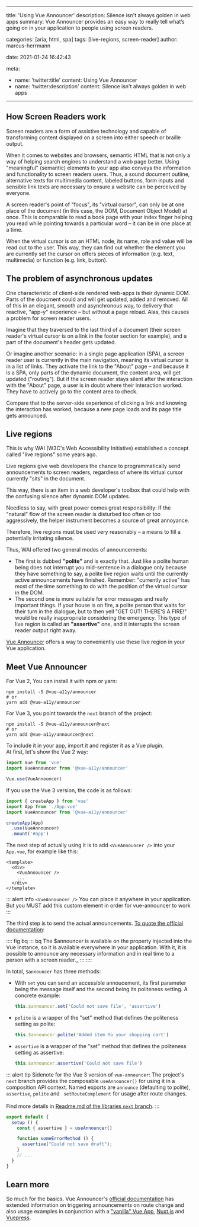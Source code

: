 ---
title: 'Using Vue Announcer'
description: Silence isn't always golden in web apps
summary: Vue Announcer provides an easy way to really tell what’s going on in your application to people using screen readers.

categories: [aria, html, spa]
tags: [live-regions, screen-reader]
author: marcus-herrmann

date: 2021-01-24 16:42:43

meta:
  - name: 'twitter:title'
    content: Using Vue Announcer
  - name: 'twitter:description'
    content: Silence isn't always golden in web apps

-------------------------

##  How Screen Readers work

Screen readers are a form of assistive technology and capable of transforming content displayed on a screen into either speech or braille output. 

When it comes to websites and browsers,  semantic HTML that is not only a way of helping search engines to understand a web page better. Using "meaningful" (semantic) elements to your app also conveys the information and functionality to screen readers users. Thus, a sound document outline, alternative texts for multimedia content, labeled buttons, form inputs and sensible link texts are necessary to ensure a website can be perceived by everyone.

A screen reader's point of "focus", its "virtual cursor", can only be at one place of the document (in this case, the DOM, Document Object Model) at once.  This is comparable to read a book page with your index finger helping you read while pointing towards a particular word – it can be in one place at a time. 

When the virtual cursor is on an HTML node, its name, role and value will be read out to the user. This way, they can find out whether the element you are currently set the cursor on offers pieces of information (e.g. text, multimedia) or function (e.g. link, button).

## The problem of asynchronous updates

One characteristic of client-side rendered web-apps is their dynamic DOM. Parts of the doucment could and will get updated, added and removed. All of this in an elegant, smooth and asynchronous way, to delivery that reactive, "app-y" experience – but without a page reload. Alas, this causes a problem for screen reader users. 

Imagine that they traversed to the last third of a document (their screen reader's virtual cursor is on a link in the footer section for example), and a part of the document's header gets updated. 

Or imagine another scenario: in a single page application (SPA), a screen reader user is currently in the main navigation, meaning its virtual cursor is in a list of links. They activate the link to the "About" page – and because it is a SPA, only parts of the dynamic document, the content area, will get updated ("routing"). But if the screen reader stays silent after the interaction with the "About" page, a user is in doubt where their interaction worked. They have to actively go to the content area to check.

Compare that to the server-side experience of clicking a link and knowing the interaction has worked, because a new page loads and its page title gets announced.

## Live regions

This is why WAI (W3C's Web Accessibility Initiative) established a concept called "live regions" some years ago.

Live regions give web developers the chance to programmatically send announcements to screen readers, regardless of where its virtual cursor currently "sits" in the document.

This way, there is an item in a web developer's toolbox that could help with the confusing silence after dynamic DOM updates.

Needless to say, with great power comes great responsibility: If the "natural" flow of the screen reader is disturbed too often or too aggressively, the helper instrument becomes a source of great annoyance.

Therefore, live regions must be used very reasonably – a means to fill a potentially irritating silence. 

Thus, WAI offered two general modes of announcements:

- The first is dubbed **"polite"** and is exactly that. Just like a polite human being does not interrupt you mid-sentence in a dialogue only because they have something to say, a polite live region waits until the currently active announcements have finished. Remember: "currently active" has most of the time something to do with the position of the virtual cursor in the DOM.
- The second one is more suitable for error messages and really important things. If your house is on fire, a polite person that waits for their turn in the dialogue, but to then yell "GET OUT! THERE'S A FIRE!" would be really inappropriate considering the emergency. This type of live region is called an **"assertive"** one, and it interrupts the screen reader output right away.

[Vue Announcer](https://github.com/vue-a11y/vue-announcer) offers a way to conveniently use these live region in your Vue application.

## Meet Vue Announcer

For Vue 2, You can install it with npm or yarn:

```shell
npm install -S @vue-a11y/announcer
# or
yarn add @vue-a11y/announcer
```

For Vue 3, you point towards the `next` branch of the project:
```shell
npm install -S @vue-a11y/announcer@next
# or
yarn add @vue-a11y/announcer@next
```

To include it in your app, import it and register it as a Vue plugin.  
At first, let's show the Vue 2 way:

```js
import Vue from 'vue'
import VueAnnouncer from '@vue-a11y/announcer'

Vue.use(VueAnnouncer)
```

If you use the Vue 3 version, the code is as follows:

```js
import { createApp } from 'vue'
import App from './App.vue'
import VueAnnouncer from '@vue-a11y/announcer'

createApp(App)
  .use(VueAnnouncer)
  .mount('#app')
```

The next step of actually using it is to add `<VueAnnouncer />` into your `App.vue`, for example like this:

```vue
<template>
  <div>
    <VueAnnouncer />
    ...
  </div>
</template>
```

::: alert info
`<VueAnnouncer />` You can place it anywhere in your application. But you MUST add this custom element in order for vue-announcer to work
:::

The third step is to send the actual announcements. [To quote the official documentation](https://vue-announcer-v2.surge.sh/guide/announcer.html#methods):

:::: fig bq
::: bq
The $announcer is available on the property injected into the Vue instance, so it is available everywhere in your application. With it, it is possible to announce any necessary information and in real time to a person with a screen reader._
:::
::::

In total, `$announcer` has three methods:  

- <div style="display: inline">
    <p>With <code>set</code> you can send an accessible annoucement, its first parameter being the message itself and the second being its politeness setting. A concrete example:</p>
    
    ```js
    this.$announcer.set('Could not save file', 'assertive')
    ```

  </div>

- <div style="display: inline">
    <p> <code>polite</code>  is a wrapper of the "set" method that defines the politeness setting as polite:</p>
    
    ```js
    this.$announcer.polite('Added item to your shopping cart')
    ```

  </div>

- <div style="display: inline">
    <p> <code>assertive</code> is a wrapper of the "set" method that defines the politeness setting as assertive:</p>
    
    ```js
    this.$announcer.assertive('Could not save file')
    ```

  </div>

::: alert tip
Sidenote for the Vue 3 version of `vue-announcer`: The project's `next` branch provides the composable `useAnnouncer()` for using it in a composition API context. Named exports are `announce` (defaulting to polite), `assertive`, `polite` and ` setRouteComplement` for usage after route changes.
<br /><br />
Find more details in [Readme.md of the libraries `next` branch]( https://github.com/vue-a11y/vue-announcer/blob/next/README.md).
:::

```js
export default {
  setup () {
    const { assertive } = useAnnouncer()

    function someErrorMethod () {
      assertive("Could not save draft");
    }
    // ...
  }
}
```
## Learn more

So much for the basics. Vue Announcer's [official documentation](https://vue-announcer-v2.surge.sh/guide/announcer-router.html) has extended information on triggering announcements on route change and also usage examples in conjunction with a ["vanilla" Vue App](https://vue-announcer-v2.surge.sh/demos/), [Nuxt.js](https://vue-announcer-v2.surge.sh/demos/nuxt.html) and [Vuepress](https://vue-announcer-v2.surge.sh/demos/vuepress.html).
